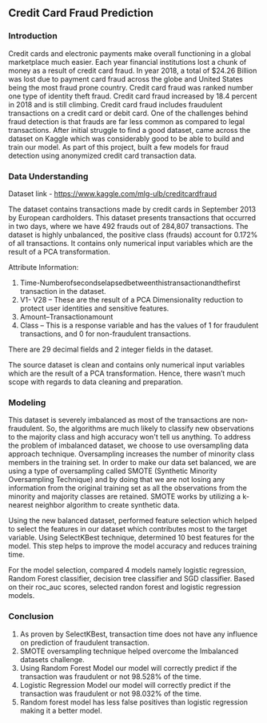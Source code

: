 ## Credit Card Fraud Prediction

### Introduction

Credit cards and electronic payments make overall functioning in a global marketplace much easier. Each year financial institutions lost a chunk of money as a result of credit card fraud. In year 2018, a total of $24.26 Billion was lost due to payment card fraud across the globe and United States being the most fraud prone country. Credit card fraud was ranked number one type of identity theft fraud. Credit card fraud increased by 18.4 percent in 2018 and is still climbing. Credit card fraud includes fraudulent transactions on a credit card or debit card. One of the challenges behind fraud detection is that frauds are far less common as compared to legal transactions. After initial struggle to find a good dataset, came across the dataset on Kaggle which was considerably good to be able to build and train our model. As part of this project, built a few models for fraud detection using anonymized credit card transaction data.

### Data Understanding

Dataset link - https://www.kaggle.com/mlg-ulb/creditcardfraud

The dataset contains transactions made by credit cards in September 2013 by European cardholders. This dataset presents transactions that occurred in two days, where we have 492 frauds out of 284,807 transactions. The dataset is highly unbalanced, the positive class (frauds) account for 0.172% of all transactions. It contains only numerical input variables which are the result of a PCA transformation.

Attribute Information:
  1) Time-Numberofsecondselapsedbetweenthistransactionandthefirst transaction in the dataset.
  2) V1- V28 – These are the result of a PCA Dimensionality reduction to protect user identities and sensitive features.
  3) Amount–Transactionamount
  4) Class – This is a response variable and has the values of 1 for fraudulent transactions, and 0 for non-fraudulent transactions.
  
There are 29 decimal fields and 2 integer fields in the dataset.

The source dataset is clean and contains only numerical input variables which are the result of a PCA transformation. Hence, there wasn’t much scope with regards to data cleaning and preparation.

### Modeling

This dataset is severely imbalanced as most of the transactions are non-fraudulent. So, the algorithms are much likely to classify new observations to the majority class and high accuracy won't tell us anything. To address the problem of imbalanced dataset, we choose to use oversampling data approach technique. Oversampling increases the number of minority class members in the training set. In order to make our data set balanced, we are using a type of oversampling called SMOTE (Synthetic Minority Oversampling Technique) and by doing that we are not losing any information from the original training set as all the observations from the minority and majority classes are retained. SMOTE works by utilizing a k-nearest neighbor algorithm to create synthetic data.

Using the new balanced dataset, performed feature selection which helped to select the features in our dataset which contributes most to the target variable. Using SelectKBest technique, determined 10 best features for the model. This step helps to improve the model accuracy and reduces training time.

For the model selection, compared 4 models namely logistic regression, Random Forest classifier, decision tree classifier and SGD classifier. Based on their roc_auc scores, selected randon forest and logistic regression models. 

### Conclusion

1. As proven by SelectKBest, transaction time does not have any influence on prediction of fraudulent transaction.
2. SMOTE oversampling technique helped overcome the Imbalanced datasets challenge.
3. Using Random Forest Model our model will correctly predict if the transaction was fraudulent or not 98.528% of the time.
4. Logistic Regression Model our model will correctly predict if the transaction was fraudulent or not 98.032% of the time.
5. Random forest model has less false positives than logistic regression making it a better model.
